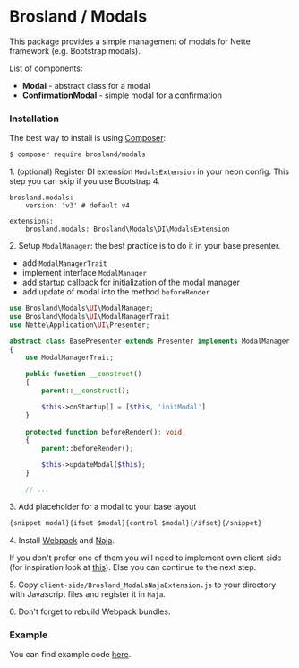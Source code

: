 Brosland / Modals
=================

This package provides a simple management of modals for Nette framework (e.g. Bootstrap modals).

List of components:
- **Modal** - abstract class for a modal
- **ConfirmationModal** - simple modal for a confirmation

### Installation

The best way to install is using [Composer](http://getcomposer.org/):

```sh
$ composer require brosland/modals
```
1\. (optional) Register DI extension `ModalsExtension` in your neon config.
This step you can skip if you use Bootstrap 4.

```neon
brosland.modals:
	version: 'v3' # default v4

extensions:
	brosland.modals: Brosland\Modals\DI\ModalsExtension
```

2\.	Setup `ModalManager`: the best practice is to do it in your base presenter.
- add `ModalManagerTrait`
- implement interface `ModalManager`
- add startup callback for initialization of the modal manager
- add update of modal into the method ```beforeRender```

```php
use Brosland\Modals\UI\ModalManager;
use Brosland\Modals\UI\ModalManagerTrait
use Nette\Application\UI\Presenter;

abstract class BasePresenter extends Presenter implements ModalManager
{
	use ModalManagerTrait;

	public function __construct()
	{
		parent::__construct();

		$this->onStartup[] = [$this, 'initModal']
	}
	
	protected function beforeRender(): void
	{
		parent::beforeRender();

		$this->updateModal($this);
	}

	// ...
```

3\.	Add placeholder for a modal to your base layout
```html
{snippet modal}{ifset $modal}{control $modal}{/ifset}{/snippet}
```

4\. Install [Webpack](https://webpack.js.org/) and [Naja](https://github.com/jiripudil/Naja).

If you don't prefer one of them you will need to implement own client side (for inspiration look at [this](https://github.com/brosland/modals/blob/development/client-side/Brosland_ModalsNajaExtension.js)). 
Else you can continue to the next step.
 
5\. Copy `client-side/Brosland_ModalsNajaExtension.js` to your directory with Javascript files and register it in `Naja`.

6\. Don't forget to rebuild Webpack bundles.


### Example
You can find example code [here](https://github.com/brosland/modals-test/tree/v2.0).
